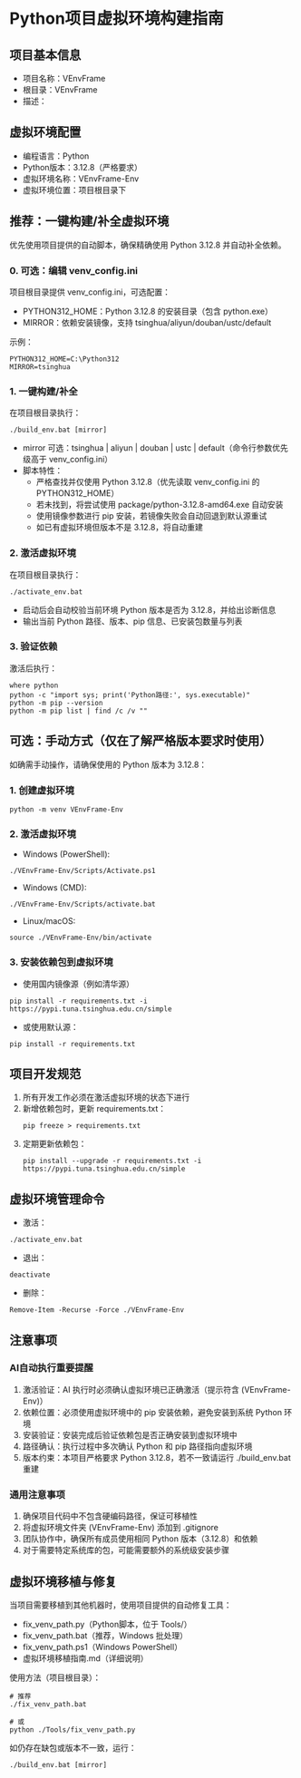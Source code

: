 # Python项目虚拟环境构建指南

## 项目基本信息

- 项目名称：VEnvFrame
- 根目录：VEnvFrame
- 描述：

## 虚拟环境配置

- 编程语言：Python
- Python版本：3.12.8（严格要求）
- 虚拟环境名称：VEnvFrame-Env
- 虚拟环境位置：项目根目录下

## 推荐：一键构建/补全虚拟环境

优先使用项目提供的自动脚本，确保精确使用 Python 3.12.8 并自动补全依赖。

### 0. 可选：编辑 venv_config.ini

项目根目录提供 venv_config.ini，可选配置：
- PYTHON312_HOME：Python 3.12.8 的安装目录（包含 python.exe）
- MIRROR：依赖安装镜像，支持 tsinghua/aliyun/douban/ustc/default

示例：
```
PYTHON312_HOME=C:\Python312
MIRROR=tsinghua
```

### 1. 一键构建/补全

在项目根目录执行：
```
./build_env.bat [mirror]
```
- mirror 可选：tsinghua | aliyun | douban | ustc | default（命令行参数优先级高于 venv_config.ini）
- 脚本特性：
  - 严格查找并仅使用 Python 3.12.8（优先读取 venv_config.ini 的 PYTHON312_HOME）
  - 若未找到，将尝试使用 package/python-3.12.8-amd64.exe 自动安装
  - 使用镜像参数进行 pip 安装，若镜像失败会自动回退到默认源重试
  - 如已有虚拟环境但版本不是 3.12.8，将自动重建

### 2. 激活虚拟环境

在项目根目录执行：
```
./activate_env.bat
```
- 启动后会自动校验当前环境 Python 版本是否为 3.12.8，并给出诊断信息
- 输出当前 Python 路径、版本、pip 信息、已安装包数量与列表

### 3. 验证依赖

激活后执行：
```
where python
python -c "import sys; print('Python路径:', sys.executable)"
python -m pip --version
python -m pip list | find /c /v ""
```

## 可选：手动方式（仅在了解严格版本要求时使用）

如确需手动操作，请确保使用的 Python 版本为 3.12.8：

### 1. 创建虚拟环境
```
python -m venv VEnvFrame-Env
```

### 2. 激活虚拟环境
- Windows (PowerShell):
```
./VEnvFrame-Env/Scripts/Activate.ps1
```
- Windows (CMD):
```
./VEnvFrame-Env/Scripts/activate.bat
```
- Linux/macOS:
```
source ./VEnvFrame-Env/bin/activate
```

### 3. 安装依赖包到虚拟环境
- 使用国内镜像源（例如清华源）
```
pip install -r requirements.txt -i https://pypi.tuna.tsinghua.edu.cn/simple
```
- 或使用默认源：
```
pip install -r requirements.txt
```

## 项目开发规范

1. 所有开发工作必须在激活虚拟环境的状态下进行
2. 新增依赖包时，更新 requirements.txt：
   ```
   pip freeze > requirements.txt
   ```
3. 定期更新依赖包：
   ```
   pip install --upgrade -r requirements.txt -i https://pypi.tuna.tsinghua.edu.cn/simple
   ```

## 虚拟环境管理命令

- 激活：
```
./activate_env.bat
```
- 退出：
```
deactivate
```
- 删除：
```
Remove-Item -Recurse -Force ./VEnvFrame-Env
```

## 注意事项

### AI自动执行重要提醒

1. 激活验证：AI 执行时必须确认虚拟环境已正确激活（提示符含 (VEnvFrame-Env)）
2. 依赖位置：必须使用虚拟环境中的 pip 安装依赖，避免安装到系统 Python 环境
3. 安装验证：安装完成后验证依赖包是否正确安装到虚拟环境中
4. 路径确认：执行过程中多次确认 Python 和 pip 路径指向虚拟环境
5. 版本约束：本项目严格要求 Python 3.12.8，若不一致请运行 ./build_env.bat 重建

### 通用注意事项

1. 确保项目代码中不包含硬编码路径，保证可移植性
2. 将虚拟环境文件夹 (VEnvFrame-Env) 添加到 .gitignore
3. 团队协作中，确保所有成员使用相同 Python 版本（3.12.8）和依赖
4. 对于需要特定系统库的包，可能需要额外的系统级安装步骤

## 虚拟环境移植与修复

当项目需要移植到其他机器时，使用项目提供的自动修复工具：
- fix_venv_path.py（Python脚本，位于 Tools/）
- fix_venv_path.bat（推荐，Windows 批处理）
- fix_venv_path.ps1（Windows PowerShell）
- 虚拟环境移植指南.md（详细说明）

使用方法（项目根目录）：
```
# 推荐
./fix_venv_path.bat

# 或
python ./Tools/fix_venv_path.py
```
如仍存在缺包或版本不一致，运行：
```
./build_env.bat [mirror]
```
